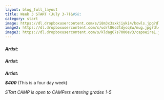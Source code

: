 ```yaml
---
layout: blog_full_layout
title: Week 3 START (July 3-7)&#58; 
category: start
image: https://dl.dropboxusercontent.com/s/i8m3x3sxkjiyki4/bowls.jpg?dl=0
image2: https://dl.dropboxusercontent.com/s/udrl86o3tdycq8w/mug.jpg?dl=0
image3: https://dl.dropboxusercontent.com/s/kldag67s7000ev3/capoeira1.jpg?dl=0
---
```


### 
### 



**_Artist:_** 

### 


**_Artist:_** 

 
### 



**_Artist:_** 

**_$400_** (This is a four day week)

*STart CAMP is open to CAMPers entering grades 1-5*
